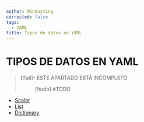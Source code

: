 ```yaml
---
author: Mindusting
corrected: false
tags:
  - YAML
title: Tipos de datos en YAML
---
```


# TIPOS DE DATOS EN YAML

> [!fail]- ESTE APARTADO ESTÁ INCOMPLETO
> > [!todo] #TODO

- [Scalar](yaml_scalar.md)
- [List](yaml_list.md)
- [Dictionary](yaml_dict.md)
